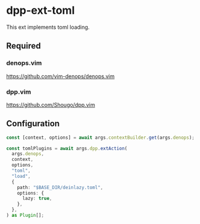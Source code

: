 # dpp-ext-toml

This ext implements toml loading.

## Required

### denops.vim

https://github.com/vim-denops/denops.vim

### dpp.vim

https://github.com/Shougo/dpp.vim

## Configuration

```typescript
const [context, options] = await args.contextBuilder.get(args.denops);

const tomlPlugins = await args.dpp.extAction(
  args.denops,
  context,
  options,
  "toml",
  "load",
  {
    path: "$BASE_DIR/deinlazy.toml",
    options: {
      lazy: true,
    },
  },
) as Plugin[];
```
